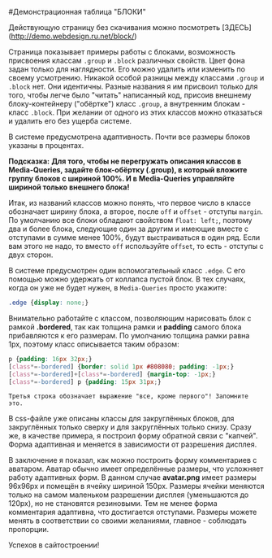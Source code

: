 #Демонстрационная таблица "БЛОКИ"

Действующую страницу без скачивания можно посмотреть [ЗДЕСЬ] (http://demo.webdesign.ru.net/block/)

Страница показывает примеры работы с блоками, возможность присвоения классам `.group` и `.block` различных свойств. Цвет фона задан только для наглядности. Его можно удалить или изменить по своему усмотрению. Никакой особой разницы между классами `.group` и `.block` нет. Они идентичны. Разные названия я им присвоил только для того, чтобы легче было "читать" написанный код, присоив внешнему блоку-контейнеру ("обёртке") класс  `.group`, а внутренним блокам - класс  `.block`. При желании от одного из этих классов можно отказаться и удалить его без ущерба системе.

В системе предусмотрена адаптивность. Почти все размеры блоков указаны в процентах.

**Подсказка:**
**Для того, чтобы не перегружать описания классов в  Media-Queries, задайте блок-обёртку (.group), в который вложите группу  блоков с шириной 100%. И в  Media-Queries управляйте шириной только внешнего блока!**

Итак, из названий классов можно понять, что первое число в классе обозначает ширину блока, а второе, после `off` и `offset` - отступы `margin`. По умолчанию все блоки обладают свойством `float: left;`, поэтому два и более блока, следующие один за другим и имеющие вместе с отступами в сумме менее 100%, будут выстраиваться в один ряд. Если вам этого не надо, то вместо `off` используйте `offset`, то есть - отступы с двух сторон.

В системе предусмотрен один вспомогательный класс `.edge`. С его помощью можно удержать от коллапса пустой блок. В тех случаях, когда он уже не будет нужен, в `Media-Queries` просто укажите:

```css
.edge {display: none;}
```

Внимательно работайте с классом, позволяющим нарисовать блок с рамкой **.bordered**, так как толщина рамки и **padding** самого блока прибавляются к его размерам. По умолчанию толщина рамки равна 1px, поэтому класс описывается таким образом:

```css
p {padding: 16px 32px;}
[class*=-bordered] {border: solid 1px #808080; padding: -1px;}
[class*=-bordered]+[class*=-bordered] {margin-top: -1px;}
[class*=-bordered] p {padding: 15px 31px;}
```

    Третья строка обозначает выражение "все, кроме первого"! Запомните это.

В css-файле уже описаны классы для закруглённых блоков, для закруглённых только сверху и для закруглённых только снизу. Сразу же, в качестве примера, я построил форму обратной связи с "капчей". Форма адаптивная и  меняется в зависимости от разрешения дисплея.

В заключение я показал, как можно построить форму комментариев с аватаром. Аватар обычно имеет определённые размеры, что усложняет работу адаптивных форм. В данном случае **avatar.png** имеет размеры 96x96px и помещён в ячейку шириной 150px. Размеры ячейки меняются только на самом маленьком разрешении дисплея (уменьшаются до 120px), но не становятся резиновыми. Тем не менее форма комментария адаптивна, что достигается отступами. Размеры можете менять в соответствии со своими желаниями, главное - соблюдать пропорции.

Успехов в сайтостроении!
